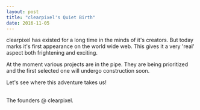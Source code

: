 ```yaml
---
layout: post
title: "clearpixel's Quiet Birth"
date: 2016-11-05
---
```


clearpixel has existed for a long time in the minds of it's creators. But today marks it's first appearance on the world wide web.
This gives it a very 'real' aspect both frightening and exciting.

At the moment various projects are in the pipe. They are being prioritized and the first selected one will undergo construction soon.

Let's see where this adventure takes us!
<br>
<br>
<p class="signature">
  The founders @ clearpixel.
</p>

